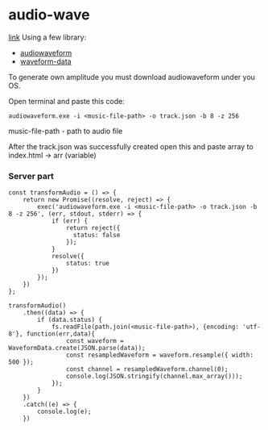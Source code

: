 # audio-wave
[link](https://thetarasik.github.io/audio-wave/)
Using a few library:
  - [audiowaveform](https://github.com/bbc/audiowaveform)
  - [waveform-data](https://www.npmjs.com/package/waveform-data)

To generate own amplitude you must download audiowaveform under you OS.

Open terminal and paste this code:
```
audiowaveform.exe -i <music-file-path> -o track.json -b 8 -z 256
```

music-file-path - path to audio file

After the track.json was successfully created open this and paste array to index.html -> arr (variable)

### Server part
```
const transformAudio = () => {
    return new Promise((resolve, reject) => {
        exec('audiowaveform.exe -i <music-file-path> -o track.json -b 8 -z 256', (err, stdout, stderr) => {
            if (err) {
                return reject({
                  status: false
                });
            }
            resolve({
                status: true
            })
        });
    })
};

transformAudio()
    .then((data) => {
        if (data.status) {
            fs.readFile(path.join(<music-file-path>), {encoding: 'utf-8'}, function(err,data){
                const waveform = WaveformData.create(JSON.parse(data));
                const resampledWaveform = waveform.resample({ width: 500 });
                const channel = resampledWaveform.channel(0);
                console.log(JSON.stringify(channel.max_array()));
            });
        }
    })
    .catch((e) => {
        console.log(e);
    })
```
